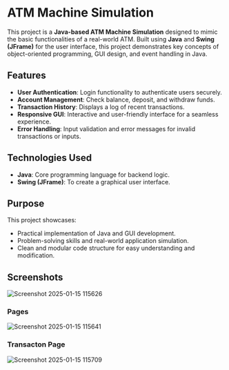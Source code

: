 # ATM Machine Simulation

This project is a **Java-based ATM Machine Simulation** designed to mimic the basic functionalities of a real-world ATM. Built using **Java** and **Swing (JFrame)** for the user interface, this project demonstrates key concepts of object-oriented programming, GUI design, and event handling in Java.

## Features
- **User Authentication**: Login functionality to authenticate users securely.
- **Account Management**: Check balance, deposit, and withdraw funds.
- **Transaction History**: Displays a log of recent transactions.
- **Responsive GUI**: Interactive and user-friendly interface for a seamless experience.
- **Error Handling**: Input validation and error messages for invalid transactions or inputs.

## Technologies Used
- **Java**: Core programming language for backend logic.
- **Swing (JFrame)**: To create a graphical user interface.

## Purpose
This project showcases:
- Practical implementation of Java and GUI development.
- Problem-solving skills and real-world application simulation.
- Clean and modular code structure for easy understanding and modification.

## Screenshots
![Screenshot 2025-01-15 115626](https://github.com/user-attachments/assets/f88f8234-ac4d-4240-817b-825aa6b5c2a3)


### Pages
![Screenshot 2025-01-15 115641](https://github.com/user-attachments/assets/79862403-bf65-4019-b9e4-189e5a1b5c3e)

###  Transacton Page
![Screenshot 2025-01-15 115709](https://github.com/user-attachments/assets/0522e4fa-3a75-4f36-abf1-e6e843f0ee8c)

